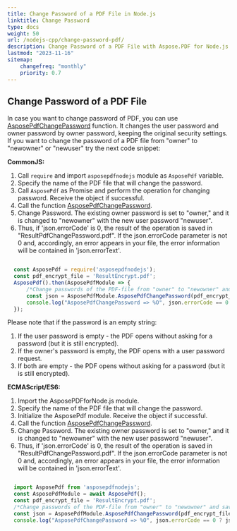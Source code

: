 ```yaml
---
title: Change Password of a PDF File in Node.js
linktitle: Change Password
type: docs
weight: 50
url: /nodejs-cpp/change-password-pdf/
description: Change Password of a PDF File with Aspose.PDF for Node.js via C++.
lastmod: "2023-11-16"
sitemap:
    changefreq: "monthly"
    priority: 0.7
---
```


## Change Password of a PDF File

In case you want to change password of PDF, you can use [AsposePdfChangePassword](https://reference.aspose.com/pdf/nodejs-cpp/security/asposepdfchangepassword/) function. It changes the user password and owner password by owner password, keeping the original security settings.
If you want to change the password of a PDF file from "owner" to "newowner" or "newuser" try the next code snippet:

**CommonJS:**

1. Call `require` and import `asposepdfnodejs` module as `AsposePdf` variable.
1. Specify the name of the PDF file that will change the password.
1. Call `AsposePdf` as Promise and perform the operation for changing password. Receive the object if successful.
1. Call the function [AsposePdfChangePassword](https://reference.aspose.com/pdf/nodejs-cpp/security/asposepdfchangepassword/).
1. Change Password. The existing owner password is set to "owner," and it is changed to "newowner" with the new user password "newuser".
1. Thus, if 'json.errorCode' is 0, the result of the operation is saved in "ResultPdfChangePassword.pdf". If the json.errorCode parameter is not 0 and, accordingly, an error appears in your file, the error information will be contained in 'json.errorText'.

```js

  const AsposePdf = require('asposepdfnodejs');
  const pdf_encrypt_file = 'ResultEncrypt.pdf';
  AsposePdf().then(AsposePdfModule => {
      /*Change passwords of the PDF-file from "owner" to "newowner" and save the "ResultPdfChangePassword.pdf"*/
      const json = AsposePdfModule.AsposePdfChangePassword(pdf_encrypt_file, "owner", "newuser", "newowner", "ResultPdfChangePassword.pdf");
      console.log("AsposePdfChangePassword => %O", json.errorCode == 0 ? json.fileNameResult : json.errorText);
  });
```

Please note that if the password is an empty string:

1. If the user password is empty - the PDF opens without asking for a password (but it is still encrypted).
1. If the owner's password is empty, the PDF opens with a user password request.
1. If both are empty  - the PDF opens without asking for a password (but it is still encrypted).


**ECMAScript/ES6:**

1. Import the AsposePDFforNode.js module.
1. Specify the name of the PDF file that will change the password.
1. Initialize the AsposePdf module. Receive the object if successful.
1. Call the function [AsposePdfChangePassword](https://reference.aspose.com/pdf/nodejs-cpp/security/asposepdfchangepassword/).
1. Change Password. The existing owner password is set to "owner," and it is changed to "newowner" with the new user password "newuser".
1. Thus, if 'json.errorCode' is 0, the result of the operation is saved in "ResultPdfChangePassword.pdf". If the json.errorCode parameter is not 0 and, accordingly, an error appears in your file, the error information will be contained in 'json.errorText'.

```js

  import AsposePdf from 'asposepdfnodejs';
  const AsposePdfModule = await AsposePdf();
  const pdf_encrypt_file = 'ResultEncrypt.pdf';
  /*Change passwords of the PDF-file from "owner" to "newowner" and save the "ResultPdfChangePassword.pdf"*/
  const json = AsposePdfModule.AsposePdfChangePassword(pdf_encrypt_file, "owner", "newuser", "newowner", "ResultPdfChangePassword.pdf");
  console.log("AsposePdfChangePassword => %O", json.errorCode == 0 ? json.fileNameResult : json.errorText);
```
